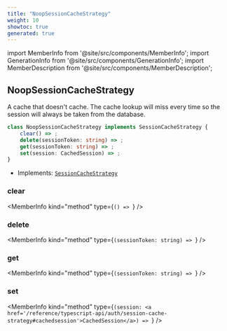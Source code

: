 ```yaml
---
title: "NoopSessionCacheStrategy"
weight: 10
showtoc: true
generated: true
---
```

<!-- This file was generated from the Vendure source. Do not modify. Instead, re-run the "docs:build" script -->
import MemberInfo from '@site/src/components/MemberInfo';
import GenerationInfo from '@site/src/components/GenerationInfo';
import MemberDescription from '@site/src/components/MemberDescription';


## NoopSessionCacheStrategy

<GenerationInfo sourceFile="packages/core/src/config/session-cache/noop-session-cache-strategy.ts" sourceLine="10" packageName="@vendure/core" />

A cache that doesn't cache. The cache lookup will miss every time
so the session will always be taken from the database.

```ts title="Signature"
class NoopSessionCacheStrategy implements SessionCacheStrategy {
    clear() => ;
    delete(sessionToken: string) => ;
    get(sessionToken: string) => ;
    set(session: CachedSession) => ;
}
```
* Implements: <code><a href='/reference/typescript-api/auth/session-cache-strategy#sessioncachestrategy'>SessionCacheStrategy</a></code>



<div className="members-wrapper">

### clear

<MemberInfo kind="method" type={`() => `}   />


### delete

<MemberInfo kind="method" type={`(sessionToken: string) => `}   />


### get

<MemberInfo kind="method" type={`(sessionToken: string) => `}   />


### set

<MemberInfo kind="method" type={`(session: <a href='/reference/typescript-api/auth/session-cache-strategy#cachedsession'>CachedSession</a>) => `}   />




</div>

